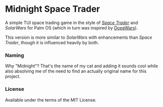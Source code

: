 # Midnight Space Trader

A simple TUI space trading game in the style of _[Space Trader](https://en.wikipedia.org/wiki/Space_Trader_(Palm_OS))_ and _SolarWars_ for Palm OS (which in turn was inspired by [DopeWars](https://github.com/benmwebb/dopewars)).

This version is more similar to _SolarWars_ with enhancements than _Space Trader_, though it is influenced heavily by both.

### Naming

Why "Midnight"? That's the name of my cat and adding it sounds cool while also absolving me of the need to find an actually original name for this project.

### License

Available under the terms of the MIT License.
